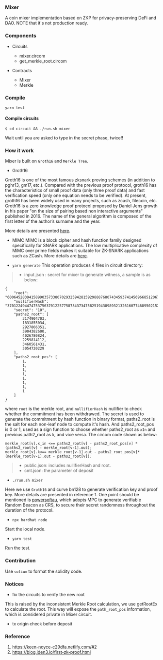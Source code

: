 ### Mixer

A coin mixer implementation based on ZKP for privacy-preserving DeFi and DAO. NOTE that it's not production ready.

### Components

- Circuits
	- mixer.circom
	- get_merkle_root.circom

-  Contracts
	- Mixer
	- Merkle

### Compile

```
yarn test
```

#### Compile circuits

```
$ cd circuit && ./run.sh mixer
```
Wait until you are asked to type in the secret phase, twice!!

### How it work

Mixer is built on `Groth16` and `Merkle Tree`.

* Groth16

Groth16 is one of the most famous zksnark proving schemes (in addition to pghr13, gm17, etc.). 
Compared with the previous proof protocol, groth16 has the characteristics of small proof data 
(only three proof data) and fast verification speed (only one equation needs to be verified). 
At present, groth16 has been widely used in many projects, such as zcash, filecoin, etc.
Groth16 is a zero knowledge proof protocol proposed by Daniel Jens growth in his paper 
"on the size of pairing based non interactive arguments" published in 2016.
The name of the general algorithm is composed of the first letter of the author’s surname 
and the year.

More details are presented [here](https://eprint.iacr.org/2016/260.pdf).

* MIMC
MiMC is a block cipher and hash function family designed specifically for SNARK applications. 
The low multiplicative complexity of MiMC over prime fields makes it suitable for ZK-SNARK 
applications such as ZCash.
More details are [here](https://byt3bit.github.io/primesym/mimc/).

* `yarn generate`
This operation produces 4 files in circuit directory:
>* input.json :  secret for mixer to generate witness, a sample is as below: 
```
{
    "root": "6006452839415899035733807029325942815929888768074345937414569668512067894100",
    "nullifierHash": "3701224944747537563701225775873437347582519438989321326160774689502152321319",
    "secret": "10",
    "paths2_root": [
        3174904703,
        1831855034,
        2927866351,
        3904382600,
        4026780824,
        2259814112,
        3460561431,
        3054720229
    ],
    "paths2_root_pos": [
        1,
        1,
        1,
        1,
        1,
        1,
        1,
        1
    ]
}
```
where `root` is the merkle root, and `nullifierHash` is nullifier to check whether the commitment has been withdrawed. The secret is used to generate the commitment by hash function in binary format, paths2_root        is the salt for each non-leaf node to compute it's hash.  And paths2_root_pos is 0 or 1, used as a sign function to choose whether paths2_root as `xIn` and previous path2_root as `k`, and vice versa. The circom code shown as below:

```
merkle_root[v].x_in <== paths2_root[v] - paths2_root_pos[v] * (paths2_root[v] - merkle_root[v-1].out);
merkle_root[v].k<== merkle_root[v-1].out - paths2_root_pos[v]* (merkle_root[v-1].out - paths2_root[v]);
```

>* public.json: includes nullifierHash and root.
>* cmt.json: the parameter of deposit

* `./run.sh mixer`

Here we use `Groth16` and curve bn128 to generate verification key and proof key.  More details are presented in reference 1.  One point should be mentioned is [powersoftau](https://eprint.iacr.org/2017/1050), which adopts MPC to generate verifiable Random Beacon as CRS,  to secure their secret randomness throughout the duration of the protocol.

* `npx hardhat node`

Start the local node.

* `yarn test`

Run the test.

### Contribution

Use `solium` to format the solidity code.

### Notices
* fix the circuits to verify the new root

This is raised by the inconsistent Merkle Root calculation, we use getRootEx to calculate the root.
This way will expose the `path_root_pos` information, which is considered private in Mixer circuit.

* tx origin check before deposit

### Reference
1. https://keen-noyce-c29dfa.netlify.com/#2
2. https://blog.iden3.io/first-zk-proof.html
